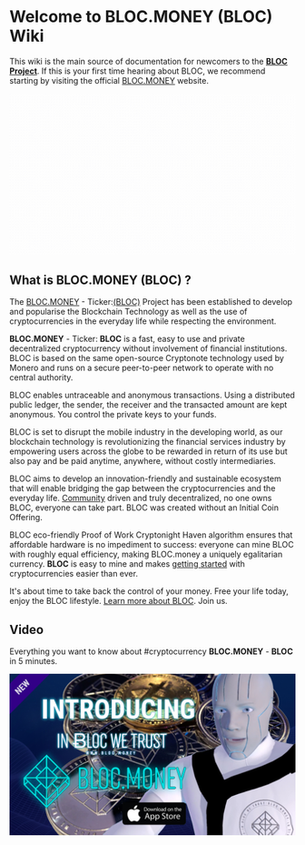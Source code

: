 # **Welcome to BLOC.MONEY (BLOC) Wiki**
This wiki is the main source of documentation for newcomers to the [**BLOC Project**](https://github.com/furiousteam/BLOC). If this is your first time hearing about BLOC, we recommend starting by visiting the official [BLOC.MONEY](https://bloc.money) website.

[![BLOC](images/BLOC-in-out_blue.gif)](https://bloc.money)

## **What is BLOC.MONEY (BLOC) ?**

The [BLOC.MONEY](https://bloc.money) - Ticker:[(BLOC)](https://github.com/furiousteam/BLOC) Project has been established to develop and popularise the Blockchain Technology as well as the use of cryptocurrencies in the everyday life while respecting the environment.

**BLOC.MONEY** - Ticker: **BLOC** is a fast, easy to use and private decentralized cryptocurrency without involvement of financial institutions. BLOC is based on the same open-source Cryptonote technology used by Monero and runs on a secure peer-to-peer network to operate with no central authority.

BLOC enables untraceable and anonymous transactions. Using a distributed public ledger, the sender, the receiver and the transacted amount are kept anonymous. You control the private keys to your funds.

BLOC is set to disrupt the mobile industry in the developing world, as our blockchain technology is revolutionizing the financial services industry by empowering users across the globe to be rewarded in return of its use but also pay and be paid anytime, anywhere, without costly intermediaries.

BLOC aims to develop an innovation-friendly and sustainable ecosystem that will enable bridging the gap between the cryptocurrencies and the everyday life. [Community](about/Community.md) driven and truly decentralized, no one owns BLOC, everyone can take part. BLOC was created without an Initial Coin Offering.

BLOC eco-friendly Proof of Work Cryptonight Haven algorithm ensures that affordable hardware is no impediment to success: everyone can mine BLOC with roughly equal efficiency, making BLOC.money a uniquely egalitarian currency. **BLOC** is easy to mine and makes [getting started](Getting-Started.md) with cryptocurrencies easier than ever.

It's about time to take back the control of your money. Free your life today, enjoy the BLOC lifestyle. [Learn more about BLOC](about/Home.md). Join us.

## **Video**

Everything you want to know about #cryptocurrency **BLOC.MONEY** - **BLOC** in 5 minutes.

[![Everything you want to know about #cryptocurrency BLOC.MONEY (BLOC) in this 5 minutes #video. See why BLOC is set to #disrupt the #mobile #industry.](images/WHAT-IS-BLOC-YOUTUBE.jpg)](https://www.youtube.com/watch?v=uQekepZesE0)
